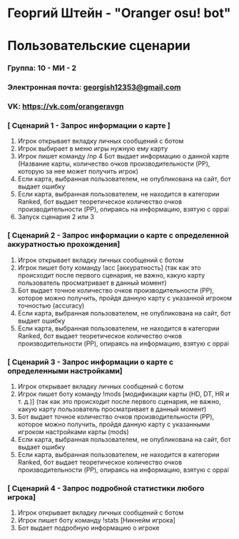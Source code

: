 # Георгий Штейн - "Oranger osu! bot"
# Пользовательские сценарии

### Группа: 10 - МИ - 2
### Электронная почта: georgish12353@gmail.com
### VK: https://vk.com/orangeravgn


### [ Сценарий 1 - Запрос информации о карте ]

1. Игрок открывает вкладку личных сообщений с ботом
2. Игрок выбирает в меню игры нужную ему карту
3. Игрок пишет команду /np 
4  Бот выдает информацию о данной карте (Название карты, количество очков производительности (PP), которую за нее может получить игрок)
5. Если карта, выбранная пользователем, не опубликована на сайт, бот выдает ошибку
6. Если карта, выбранная пользователем, не находится в категории Ranked, бот выдает теоретическое количество очков производительности (PP), опираясь на информацию, взятую с oppai 
7. Запуск сценария 2 или 3

### [ Сценарий 2 - Запрос информации о карте с определенной аккуратностью прохождения]

1. Игрок открывает вкладку личных сообщений с ботом
2. Игрок пишет боту команду !acc [аккуратность] (так как это происходит после первого сценария, не важно, какую карту пользователь просматривает в данный момент)
3. Бот выдает точное количество очков производительности (PP), которое можно получить, пройдя данную карту с указанной игроком точностью (accuracy)
4. Если карта, выбранная пользователем, не опубликована на сайт, бот выдает ошибку
5. Если карта, выбранная пользователем, не находится в категории Ranked, бот выдает теоретическое количество очков производительности (PP), опираясь на информацию, взятую с oppai 

### [ Сценарий 3 - Запрос информации о карте с определенными настройками]

1. Игрок открывает вкладку личных сообщений с ботом
2. Игрок пишет боту команду !mods [модификации карты (HD, DT, HR и т. д.)] (так как это происходит после первого сценария, не важно, какую карту пользователь просматривает в данный момент)
3. Бот выдает точное количество очков производительности (PP), которое можно получить, пройдя данную карту с указанными игроком настройками карты (mods)
4. Если карта, выбранная пользователем, не опубликована на сайт, бот выдает ошибку
5. Если карта, выбранная пользователем, не находится в категории Ranked, бот выдает теоретическое количество очков производительности (PP), опираясь на информацию, взятую с oppai 

### [ Сценарий 4 - Запрос подробной статистики любого игрока]

1. Игрок открывает вкладку личных сообщений с ботом
2. Игрок пишет боту команду !stats [Никнейм игрока]
3. Бот выдает подробную информацию о игроке
